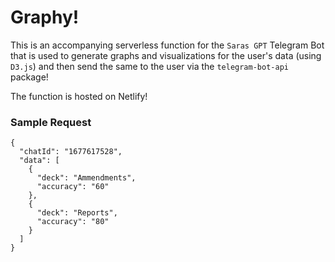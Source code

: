 # Graphy!

This is an accompanying serverless function for the `Saras GPT` Telegram Bot that is used to generate graphs and visualizations for the user's data (using `D3.js`) and then send the same to the user via the `telegram-bot-api` package!

The function is hosted on Netlify!

### Sample Request

```
{
  "chatId": "1677617528",
  "data": [
    {
      "deck": "Ammendments",
      "accuracy": "60"
    },
    {
      "deck": "Reports",
      "accuracy": "80"
    }
  ]
}
```
